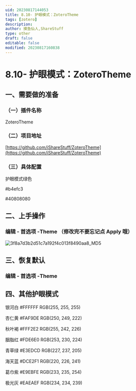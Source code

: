 ```yaml
---
uid: 20230817144053
title: 8.10- 护眼模式：ZoteroTheme
tags: [zotero]
description: 
author: 摸鱼仙人,ShareStuff
type: other
draft: false
editable: false
modified: 20230817160838
---
```


# 8.10- 护眼模式：ZoteroTheme

一、需要做的准备
--------

### （一）插件名称

 ZoteroTheme

### （二）项目地址

[https://github.com/iShareStuff/ZoteroTheme](https://github.com/iShareStuff/ZoteroTheme)

### （三）具体配置

 护眼模式绿色

 #b4efc3

 #40808080

二、上手操作
------

### 编辑 - 首选项 -Theme （修改完不要忘记点 Apply 哦）

![3f8a7d3b2d51c7a192f4c013f8490aa8_MD5](https://cdn.pkmer.cn/images/202308171547848.png!pkmer)

三、恢复默认
------

### 编辑 - 首选项 -Theme

四、其他护眼模式
--------

银河白 #FFFFFF RGB(255, 255, 255)

杏仁黄 #FAF9DE RGB(250, 249, 222)

秋叶褐 #FFF2E2 RGB(255, 242, 226)

胭脂红 #FDE6E0 RGB(253, 230, 224)

青草绿 #E3EDCD RGB(227, 237, 205)

海天蓝 #DCE2F1 RGB(220, 226, 241)

葛巾紫 #E9EBFE RGB(233, 235, 254)

极光灰 #EAEAEF RGB(234, 234, 239)